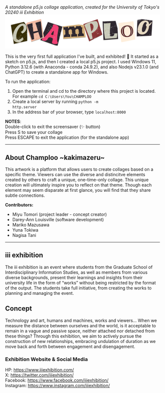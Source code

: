 _A standalone p5.js collage application, created for the University of Tokyo's 20240 iii Exhibition_ <br>
![Champloo](/elements/039.png?raw=true "Champloo")



This is the very first full application I've built, and exhibited! 🥹
It started as a sketch on p5.js, and then I created a local p5.js project.
I used Windows 11, Python 3.12.6 (with Anaconda - conda 24.9.2), and also Nodejs v23.1.0 (and ChatGPT) to create a standalone app for Windows. 


To run the application:
1. Open the terminal and cd to the directory where this project is located. For example <code>cd C:\Users\You\CHAMPLOO</code>
2. Create a local server by running <code>python -m http.server</code> 
3. In the address bar of your browser, type <code>localhost:8000</code> 

**NOTES**: <br>
Double-click to exit the screensaver (✨ button) <br>
Press S to save your collage <br>
Press ESCAPE to exit the application (for the standalone app)

<hr>

## About Champloo &#126;kakimazeru&#126;
This artwork is a platform that allows users to create collages based on a specific theme. Viewers can use the diverse and distincitve elements created by others to craft a unique, one-time-only collage.
This unique creation will ultimately inspire you to reflect on that theme. Though each element may seem disparate at first glance, you will find that they share subtle connections.

**Contributors:**
* Miyu Tomori (project leader - concept creator)
* Darey-Ann Louisville (software development)
* Mariko Mazusawa
* Yuna Tokiwa
* Nagisa Tani



<hr>

## iii exhibition
The iii exhibition is an event where students from the Graduate School of Interdisciplinary Information Studies, as well as members from various diverse backgrounds, present their learnings and insights from their university life in the form of “works” without being restricted by the format of the output. The students take full initiative, from creating the works to planning and managing the event.

## Concept
Technology and art, humans and machines, works and viewers...
When we measure the distance between ourselves and the world, is it acceptable to remain in a vague and passive space, neither attached nor detached from these things?
Through this exhibition, we aim to actively pursue the construction of new relationships, embracing undulation of duration as we move back and forth between engagement and disengagement.

### Exhibition Website & Social Media
HP: https://www.iiiexhibition.com/
<br>X: https://twitter.com/iiiexhibition/
<br>Facebook: https://www.facebook.com/iiiexhibition/
<br>Instagram: https://www.instagram.com/iiiexhibition/
